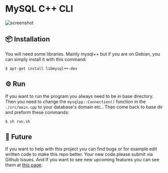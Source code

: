 # MySQL C++ CLI

![screenshot](https://cdn.discordapp.com/attachments/924650724187570177/1005521878099701810/unknown.png)

## 📦 Installation
You will need some libraries. Mainly mysql++ but if you are on Debian, you can simply install it with this command:

```
$ apt-get install libmysql++-dev
```

## ⚙️ Run
If you want to run the program you always need to be in base directory. Then you need to change the `mysqlpp::Connection()` function in the `./src/main.cpp` to your database's domain etc.. Then come back to base dir and preform these commands:

```
$ sh run.sh
```

## 🚀 Future
If you want to help with this project you can find bugs or for example edit written code to make this repo better. Your new code please submit via Github Issues. And If you want to see new upcoming features you can see them at [this page](https://github.com/users/gumernus/projects/3).



